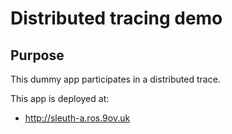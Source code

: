 # Distributed tracing demo

## Purpose

This dummy app participates in a distributed trace.

This app is deployed at:
  * http://sleuth-a.ros.9ov.uk
